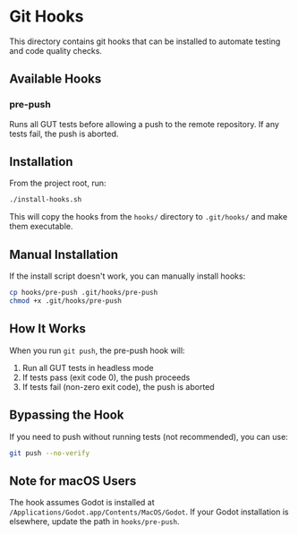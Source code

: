 # Git Hooks

This directory contains git hooks that can be installed to automate testing and code quality checks.

## Available Hooks

### pre-push
Runs all GUT tests before allowing a push to the remote repository. If any tests fail, the push is aborted.

## Installation

From the project root, run:

```bash
./install-hooks.sh
```

This will copy the hooks from the `hooks/` directory to `.git/hooks/` and make them executable.

## Manual Installation

If the install script doesn't work, you can manually install hooks:

```bash
cp hooks/pre-push .git/hooks/pre-push
chmod +x .git/hooks/pre-push
```

## How It Works

When you run `git push`, the pre-push hook will:
1. Run all GUT tests in headless mode
2. If tests pass (exit code 0), the push proceeds
3. If tests fail (non-zero exit code), the push is aborted

## Bypassing the Hook

If you need to push without running tests (not recommended), you can use:

```bash
git push --no-verify
```

## Note for macOS Users

The hook assumes Godot is installed at `/Applications/Godot.app/Contents/MacOS/Godot`. If your Godot installation is elsewhere, update the path in `hooks/pre-push`.
